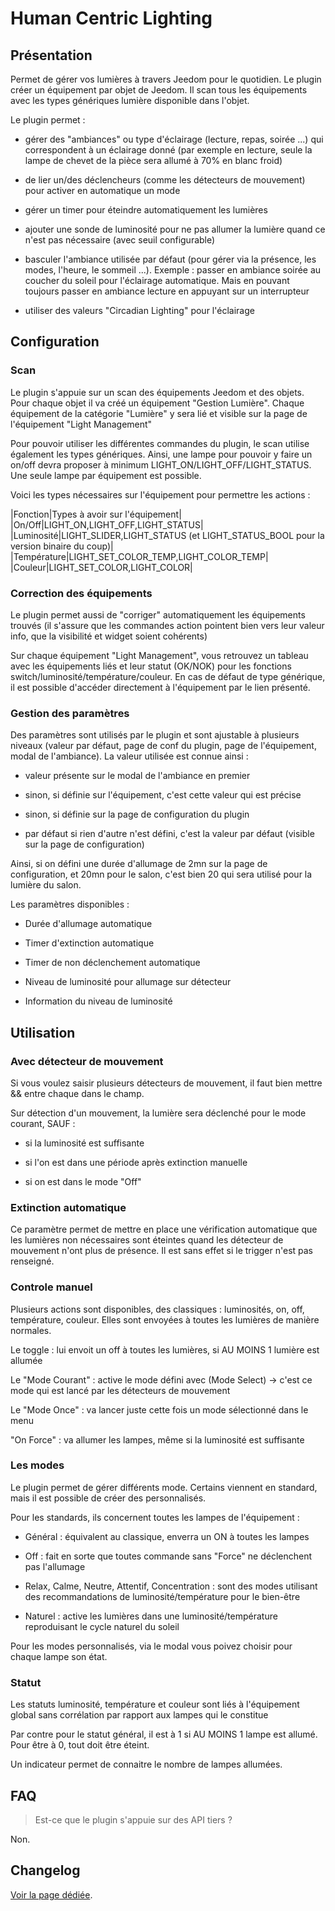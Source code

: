 # Human Centric Lighting

## Présentation

Permet de gérer vos lumières à travers Jeedom pour le quotidien. Le plugin créer un équipement par objet de Jeedom. Il scan tous les équipements avec les types génériques lumière disponible dans l'objet.

Le plugin permet :

- gérer des "ambiances" ou type d'éclairage (lecture, repas, soirée ...) qui correspondent à un éclairage donné (par exemple en lecture, seule la lampe de chevet de la pièce sera allumé à 70% en blanc froid)

- de lier un/des déclencheurs (comme les détecteurs de mouvement) pour activer en automatique un mode

- gérer un timer pour éteindre automatiquement les lumières

- ajouter une sonde de luminosité pour ne pas allumer la lumière quand ce n'est pas nécessaire (avec seuil configurable)

- basculer l'ambiance utilisée par défaut (pour gérer via la présence, les modes, l'heure, le sommeil ...). Exemple : passer en ambiance soirée au coucher du soleil pour l'éclairage automatique. Mais en pouvant toujours passer en ambiance lecture en appuyant sur un interrupteur

- utiliser des valeurs "Circadian Lighting" pour l'éclairage

## Configuration

### Scan

Le plugin s'appuie sur un scan des équipements Jeedom et des objets.
Pour chaque objet il va créé un équipement "Gestion Lumière". Chaque équipement de la catégorie "Lumière" y sera lié et visible sur la page de l'équipement "Light Management"

Pour pouvoir utiliser les différentes commandes du plugin, le scan utilise également les types génériques. Ainsi, une lampe pour pouvoir y faire un on/off devra proposer à minimum LIGHT_ON/LIGHT_OFF/LIGHT_STATUS. Une seule lampe par équipement est possible.

Voici les types nécessaires sur l'équipement pour permettre les actions :

|Fonction|Types à avoir sur l'équipement|
|On/Off|LIGHT_ON,LIGHT_OFF,LIGHT_STATUS|
|Luminosité|LIGHT_SLIDER,LIGHT_STATUS (et LIGHT_STATUS_BOOL pour la version binaire du coup)|
|Température|LIGHT_SET_COLOR_TEMP,LIGHT_COLOR_TEMP|
|Couleur|LIGHT_SET_COLOR,LIGHT_COLOR|

### Correction des équipements

Le plugin permet aussi de "corriger" automatiquement les équipements trouvés (il s'assure que les commandes action pointent bien vers leur valeur info, que la visibilité et widget soient cohérents)

Sur chaque équipement "Light Management", vous retrouvez un tableau avec les équipements liés et leur statut (OK/NOK) pour les fonctions switch/luminosité/température/couleur. En cas de défaut de type générique, il est possible d'accéder directement à l'équipement par le lien présenté.

### Gestion des paramètres

Des paramètres sont utilisés par le plugin et sont ajustable à plusieurs niveaux (valeur par défaut, page de conf du plugin, page de l'équipement, modal de l'ambiance). La valeur utilisée est connue ainsi :

- valeur présente sur le modal de l'ambiance en premier

- sinon, si définie sur l'équipement, c'est cette valeur qui est précise

- sinon, si définie sur la page de configuration du plugin

- par défaut si rien d'autre n'est défini, c'est la valeur par défaut (visible sur la page de configuration)

Ainsi, si on défini une durée d'allumage de 2mn sur la page de configuration, et 20mn pour le salon, c'est bien 20 qui sera utilisé pour la lumière du salon.

Les paramètres disponibles :

- Durée d'allumage automatique

- Timer d'extinction automatique

- Timer de non déclenchement automatique

- Niveau de luminosité pour allumage sur détecteur

- Information du niveau de luminosité

## Utilisation

### Avec détecteur de mouvement

Si vous voulez saisir plusieurs détecteurs de mouvement, il faut bien mettre && entre chaque dans le champ.

Sur détection d'un mouvement, la lumière sera déclenché pour le mode courant, SAUF :

  - si la luminosité est suffisante
  
  - si l'on est dans une période après extinction manuelle
  
  - si on est dans le mode "Off"
  
### Extinction automatique

Ce paramètre permet de mettre en place une vérification automatique que les lumières non nécessaires sont éteintes quand les détecteur de mouvement n'ont plus de présence. Il est sans effet si le trigger n'est pas renseigné.

### Controle manuel

Plusieurs actions sont disponibles, des classiques : luminosités, on, off, température, couleur. Elles sont envoyées à toutes les lumières de manière normales.

Le toggle : lui envoit un off à toutes les lumières, si AU MOINS 1 lumière est allumée

Le "Mode Courant" : active le mode défini avec (Mode Select) -> c'est ce mode qui est lancé par les détecteurs de mouvement

Le "Mode Once" : va lancer juste cette fois un mode sélectionné dans le menu

"On Force" : va allumer les lampes, même si la luminosité est suffisante

### Les modes

Le plugin permet de gérer différents mode. Certains viennent en standard, mais il est possible de créer des personnalisés.

Pour les standards, ils concernent toutes les lampes de l'équipement :

  - Général : équivalent au classique, enverra un ON à toutes les lampes
  
  - Off : fait en sorte que toutes commande sans "Force" ne déclenchent pas l'allumage
  
  - Relax, Calme, Neutre, Attentif, Concentration : sont des modes utilisant des recommandations de luminosité/température pour le bien-être
  
  - Naturel : active les lumières dans une luminosité/température reproduisant le cycle naturel du soleil
  
Pour les modes personnalisés, via le modal vous poivez choisir pour chaque lampe son état.

### Statut

Les statuts luminosité, température et couleur sont liés à l'équipement global sans corrélation par rapport aux lampes qui le constitue

Par contre pour le statut général, il est à 1 si AU MOINS 1 lampe est allumé. Pour être à 0, tout doit être éteint.

Un indicateur permet de connaitre le nombre de lampes allumées.

## FAQ

> Est-ce que le plugin s'appuie sur des API tiers ?

Non.


## Changelog

[Voir la page dédiée](changelog.md).
